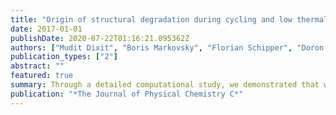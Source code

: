 ```yaml
---
title: "Origin of structural degradation during cycling and low thermal stability of Ni-rich layered transition metal-based electrode materials"
date: 2017-01-01
publishDate: 2020-07-22T01:16:21.095362Z
authors: ["Mudit Dixit", "Boris Markovsky", "Florian Schipper", "Doron Aurbach", "Dan T Major"]
publication_types: ["2"]
abstract: ""
featured: true
summary: Through a detailed computational study, we demonstrated that why the Ni-rich cathode materials (for Li-ion batteries) possess low structural stability. 
publication: "*The Journal of Physical Chemistry C*"
---
```


